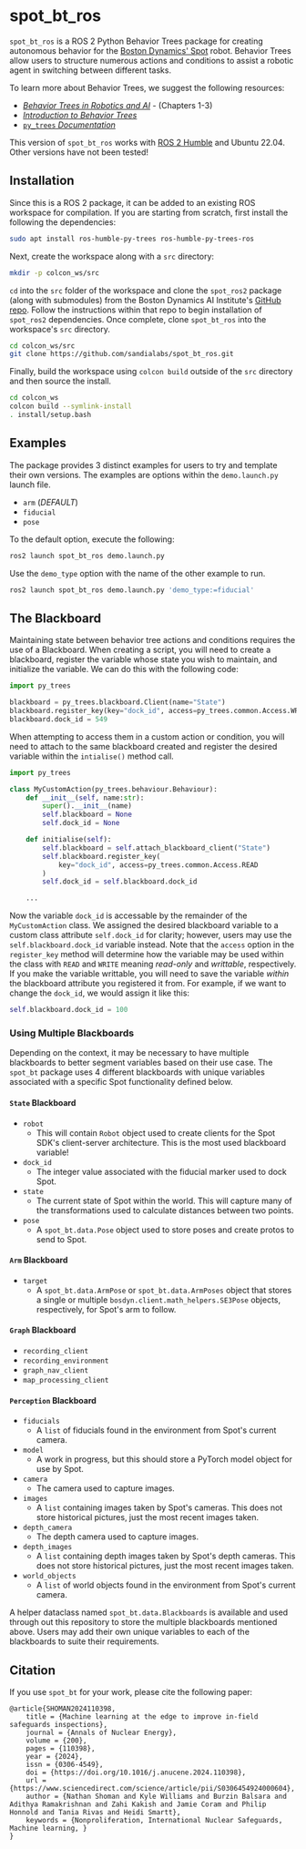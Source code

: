 # spot_bt_ros

`spot_bt_ros` is a ROS 2 Python Behavior Trees package for creating autonomous behavior for the [Boston Dynamics' Spot](https://bostondynamics.com/products/spot/) robot.  Behavior Trees allow users to structure numerous actions and conditions to assist a robotic agent in switching between different tasks.

To learn more about Behavior Trees, we suggest the following resources:

- [*Behavior Trees in Robotics and AI*](https://arxiv.org/abs/1709.00084) - (Chapters 1-3)
- [*Introduction to Behavior Trees*](https://roboticseabass.com/2021/05/08/introduction-to-behavior-trees/)
- [`py_trees` *Documentation*](https://py-trees.readthedocs.io/en/devel/introduction.html)

This version of `spot_bt_ros` works with [ROS 2 Humble](https://docs.ros.org/en/humble/index.html) and Ubuntu 22.04. Other versions have not been tested!

## Installation

Since this is a ROS 2 package, it can be added to an existing ROS workspace for compilation. If you are starting from scratch, first install the following the dependencies:

```bash
sudo apt install ros-humble-py-trees ros-humble-py-trees-ros
```

Next, create the workspace along with a `src` directory:

```bash
mkdir -p colcon_ws/src
```

`cd` into the `src` folder of the workspace and clone the `spot_ros2` package (along with submodules) from the Boston Dynamics AI Institute's [GitHub repo](https://github.com/bdaiinstitute/spot_ros2). Follow the instructions within that repo to begin installation of `spot_ros2` dependencies. Once complete, clone `spot_bt_ros` into the workspace's `src` directory.

```bash
cd colcon_ws/src
git clone https://github.com/sandialabs/spot_bt_ros.git
```

Finally, build the workspace using `colcon build` outside of the `src` directory and then source the install.

```bash
cd colcon_ws
colcon build --symlink-install
. install/setup.bash
```

## Examples

The package provides 3 distinct examples for users to try and template their own versions. The examples are options within the `demo.launch.py` launch file.

- `arm` (*DEFAULT*)
- `fiducial`
- `pose`

To the default option, execute the following:

```bash
ros2 launch spot_bt_ros demo.launch.py
```

Use the `demo_type` option with the name of the other example to run.

```bash
ros2 launch spot_bt_ros demo.launch.py 'demo_type:=fiducial'
```

## The Blackboard

Maintaining state between behavior tree actions and conditions requires the use of a Blackboard. When creating a script, you will need to create a blackboard, register the variable whose state you wish to maintain, and initialize the variable. We can do this with the following code:

```python
import py_trees

blackboard = py_trees.blackboard.Client(name="State")
blackboard.register_key(key="dock_id", access=py_trees.common.Access.WRITE)
blackboard.dock_id = 549
```

When attempting to access them in a custom action or condition, you will need to attach to the same blackboard created and register the desired variable within the `intialise()` method call.

```python
import py_trees

class MyCustomAction(py_trees.behaviour.Behaviour):
    def __init__(self, name:str):
        super().__init__(name)
        self.blackboard = None
        self.dock_id = None

    def initialise(self):
        self.blackboard = self.attach_blackboard_client("State")
        self.blackboard.register_key(
            key="dock_id", access=py_trees.common.Access.READ
        )
        self.dock_id = self.blackboard.dock_id

    ...
```

Now the variable `dock_id` is accessable by the remainder of the `MyCustomAction` class. We assigned the desired blackboard variable to a custom class attribute `self.dock_id` for clarity; however, users may use the `self.blackboard.dock_id` variable instead. Note that the `access` option in the `register_key` method will determine how the variable may be used within the class with `READ` and `WRITE` meaning *read-only* and *writtable*, respectively. If you make the variable writtable, you will need to save the variable *within* the blackboard attribute you registered it from. For example, if we want to change the `dock_id`, we would assign it like this:

```python
self.blackboard.dock_id = 100
```

### Using Multiple Blackboards

Depending on the context, it may be necessary to have multiple blackboards to better segment variables based on their use case. The `spot_bt` package uses 4 different blackboards with unique variables associated with a specific Spot functionality defined below.

#### `State` Blackboard

- `robot`
  - This will contain `Robot` object used to create clients for the Spot SDK's client-server architecture. This is the most used blackboard variable!
- `dock_id`
  - The integer value associated with the fiducial marker used to dock Spot.
- `state`
  - The current state of Spot within the world. This will capture many of the transformations used to calculate distances between two points.
- `pose`
  - A `spot_bt.data.Pose` object used to store poses and create protos to send to Spot.

#### `Arm` Blackboard

- `target`
  - A `spot_bt.data.ArmPose` or `spot_bt.data.ArmPoses` object that stores a single or multiple `bosdyn.client.math_helpers.SE3Pose` objects, respectively, for Spot's arm to follow.

#### `Graph` Blackboard

- `recording_client`
- `recording_environment`
- `graph_nav_client`
- `map_processing_client`


#### `Perception` Blackboard

- `fiducials`
  - A `list` of fiducials found in the environment from Spot's current camera.
- `model`
  - A work in progress, but this should store a PyTorch model object for use by Spot.
- `camera`
  - The camera used to capture images.
- `images`
  - A `list` containing images taken by Spot's cameras. This does not store historical pictures, just the most recent images taken. 
- `depth_camera`
  - The depth camera used to capture images.
- `depth_images`
  - A `list` containing depth images taken by Spot's depth cameras. This does not store historical pictures, just the most recent images taken.
- `world_objects`
  - A `list` of world objects found in the environment from Spot's current camera.

A helper dataclass named `spot_bt.data.Blackboards` is available and used through out this repository to store the multiple blackboards mentioned above. Users may add their own unique variables to each of the blackboards to suite their requirements.


## Citation

If you use `spot_bt` for your work, please cite the following paper:

```
@article{SHOMAN2024110398,
    title = {Machine learning at the edge to improve in-field safeguards inspections},
    journal = {Annals of Nuclear Energy},
    volume = {200},
    pages = {110398},
    year = {2024},
    issn = {0306-4549},
    doi = {https://doi.org/10.1016/j.anucene.2024.110398},
    url = {https://www.sciencedirect.com/science/article/pii/S0306454924000604},
    author = {Nathan Shoman and Kyle Williams and Burzin Balsara and Adithya Ramakrishnan and Zahi Kakish and Jamie Coram and Philip Honnold and Tania Rivas and Heidi Smartt},
    keywords = {Nonproliferation, International Nuclear Safeguards, Machine learning, }
}
```